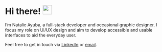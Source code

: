 # Hi there! <img src="https://raw.githubusercontent.com/MartinHeinz/MartinHeinz/master/wave.gif" width="30px">

I’m Natalie Ayuba, a full-stack developer and occasional graphic designer. I focus my role on UI/UX design and aim to develop accessible and usable interfaces to aid the everyday user.

Feel free to get in touch via <a href="https://www.linkedin.com/in/natalie-ayuba/" target="_blank">LinkedIn</a> or <a href="mailto:natalieayuba@hotmail.com" target="_blank">email</a>.
